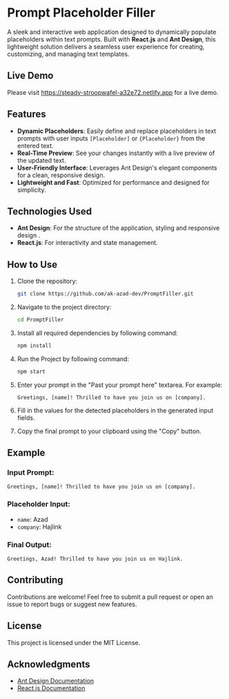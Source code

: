 # Prompt Placeholder Filler

A sleek and interactive web application designed to dynamically populate placeholders within text prompts. Built with **React.js** and **Ant Design**, this lightweight solution delivers a seamless user experience for creating, customizing, and managing text templates.

## Live Demo 

Please visit https://steady-stroopwafel-a32e72.netlify.app for a live demo. 

## Features

- **Dynamic Placeholders**: Easily define and replace placeholders in text prompts with user inputs `[Placeholder]` or `{Placeholder}` from the entered text.
- **Real-Time Preview**: See your changes instantly with a live preview of the updated text.
- **User-Friendly Interface**: Leverages Ant Design's elegant components for a clean, responsive design.
- **Lightweight and Fast**: Optimized for performance and designed for simplicity.

## Technologies Used

- **Ant Design**: For the structure of the application, styling and responsive design .
- **React.js**: For interactivity and state management.

## How to Use

1. Clone the repository:
   ```bash
   git clone https://github.com/ak-azad-dev/PromptFiller.git
   ```

2. Navigate to the project directory:
   ```bash
   cd PromptFiller
   ```

3. Install all required dependencies by following command:
   ```bash
   npm install
   ```

4. Run the Project by following command:
   ```bash
   npm start
   ```

4. Enter your prompt in the "Past your prompt here" textarea. For example:
   ```
   Greetings, [name]! Thrilled to have you join us on [company].
   ```

5. Fill in the values for the detected placeholders in the generated input fields.

6. Copy the final prompt to your clipboard using the "Copy" button.

## Example

### Input Prompt:
   ```
   Greetings, [name]! Thrilled to have you join us on [company].
   ```

### Placeholder Input:
- `name`: Azad
- `company`: Hajlink

### Final Output:
   ```
   Greetings, Azad! Thrilled to have you join us on Hajlink.
   ```

## Contributing

Contributions are welcome! Feel free to submit a pull request or open an issue to report bugs or suggest new features.

## License

This project is licensed under the MIT License. 

## Acknowledgments

- [Ant Design Documentation](https://ant.design/)
- [React.js Documentation](https://react.dev/learn/)